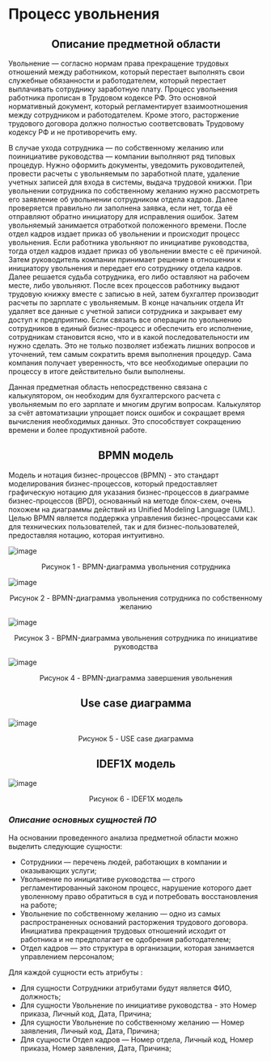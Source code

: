 **Процесс увольнения**
===================
<h2 align="center">Описание предметной области</h2> 
Увольнение — согласно нормам права прекращение трудовых отношений между работником, который перестает выполнять свои служебные обязанности и работодателем, который перестает выплачивать сотруднику заработную плату. Процесс увольнения работника прописан в Трудовом кодексе РФ. Это основной нормативный документ, который регламентирует
взаимоотношения между сотрудником и работодателем. Кроме этого, расторжение трудового договора должно полностью соответсвовать Трудовому кодексу РФ и не противоречить ему.  

В случае ухода сотрудника — по собственному желанию или поинициативе руководства — компании выполняют ряд типовых процедур. Нужно оформить документы, уведомить руководителей, провести расчеты с увольняемым по заработной плате, удаление учетных записей для входа в системы, выдача трудовой книжки. При увольнении сотрудника по собственному желанию нужно рассмотреть его заявление об увольнении сотрудником отдела кадров. Далее проверяется правильно ли заполнена заявка, если нет, тогда её отправляют обратно инициатору для исправления ошибок. Затем увольняемый занимается отработкой положенного времени. После отдел кадров издает приказ об увольнении и происходит процесс увольнения. Если работника увольняют по инициативе руководства, тогда отдел кадров издает приказ об увольнении вместе с её причиной. Затем руководитель компании принимает решение в отношении к инициатору увольнения и передает его сотруднику отдела кадров. Далее решается судьба сотрудника, его либо оставляют на рабочем месте, либо увольняют. После всех процессов работнику выдают трудовую книжку вместе с записью в ней, затем бухгалтер производит расчеты по зарплате с увольняемым. В конце начальник отдела Ит удаляет все данные с учетной записи сотрудника и закрывает ему доступ к предприятию. Если связать все операции по увольнению сотрудников в единый бизнес-процесс и обеспечить его исполнение, сотрудникам становится ясно, что и в какой последовательности им нужно сделать. Это не только позволяет избежать лишних вопросов и уточнений, тем самым сократить время выполнения процедур. Сама компания получает уверенность, что все необходимые операции по процессу в итоге
действительно были выполнены.  

Данная предметная область непосредственно связана с калькулятором, он необходим для бухгалтерского расчета с увольняемым по его зарплате и многим другим вопросам. Калькулятор за счёт автоматизации упрощает поиск ошибок и сокращает время вычисления необходимых данных. Это способствует сокращению времени и более продуктивной работе.
<h2 align="center">BPMN модель</h2> 

Модель и нотация бизнес-процессов (BPMN) - это стандарт моделирования бизнес-процессов, который предоставляет графическую нотацию для указания бизнес-процессов в диаграмме бизнес-процессов (BPD), основанный на методе блок-схем, очень похожем на диаграммы действий из Unified Modeling Language (UML). Целью BPMN является поддержка управления бизнес-процессами как для технических пользователей, так и для бизнес-пользователей, предоставляя нотацию, которая интуитивно.


![image](https://user-images.githubusercontent.com/105438468/195516864-0dde401f-3762-4615-aa91-270755d35289.png)
<div align="center">Рисунок 1 - BPMN-диаграмма увольнения сотрудника </div>


![image](https://user-images.githubusercontent.com/105438468/195517736-bcc3b910-f1c7-4ff1-8272-582b4da86d1b.png)
<div align="center">Рисунок 2 - BPMN-диаграмма увольнения сотрудника по собственному желанию  </div>



![image](https://user-images.githubusercontent.com/105438468/195517956-d68945e2-6a21-4f33-a610-98bd4d21bea2.png)
<div align="center">Рисунок 3 - BPMN-диаграмма увольнения сотрудника по инициативе руководства  </div>

![image](https://user-images.githubusercontent.com/105438468/195517982-99131eee-b2ea-42d6-a1b3-39d56eeb013b.png)
<div align="center">Рисунок 4 - BPMN-диаграмма завершения увольнения  </div>
<h2 align="center">Use case диаграмма</h2>





![image](https://user-images.githubusercontent.com/105438468/197378366-a81415a6-a9ec-404d-b453-1f781bcaa99b.png)
<div align="center">Рисунок 5 - USE case диаграмма  </div>

<h2 align="center">IDEF1X модель</h2> 

![image](https://user-images.githubusercontent.com/105438468/203292969-34486671-e325-4424-902e-07ddb9faa5c6.png)
<div align="center">Рисунок 6 - IDEF1X модель  </div>

### ***Описание основных сущностей ПО***
На основании проведенного анализа предметной области можно выделить следующие сущности:
* Сотрудники — перечень людей, работающих в компании и оказывающих услуги;
*  Увольнение по инициативе руководства — строго регламентированный законом процесс, нарушение которого дает уволенному право обратиться в суд и потребовать восстановления на работе;
* Увольнение по собственному желанию — одно из самых распространенных оснований расторжения трудового договора. Инициатива прекращения трудовых отношений исходит от работника и не предполагает ее одобрения работодателем;
*  Отдел кадров — это структура в организации, которая занимается управлением персоналом;
    
 Для  каждой сущности  есть атрибуты :

* Для сущности Сотрудники атрибутами будут является ФИО, должность;
* Для сущности Увольнение по инициативе руководства - это Номер приказа, Личный код, Дата, Причина;
* Для сущности Увольнение по собственному желанию — Номер заявления, Личный код, Дата, Причина;
* Для сущности Отдел кадров — Номер отдела, Личный код, Номер приказа, Номер заявления, Дата, Причина;






